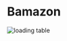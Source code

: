 # Bamazon

![loading table](https://user-images.githubusercontent.com/33919280/40264728-7633f33c-5af0-11e8-8dd5-490dbfdf7079.png)
